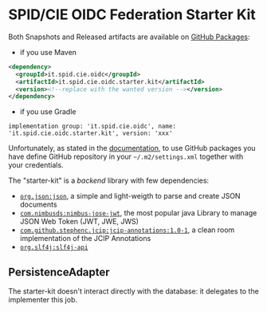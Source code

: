 # SPID/CIE OIDC Federation Starter Kit

Both Snapshots and Released artifacts are available on [GitHub Packages](https://github.com/orgs/italia/packages?repo_name=spid-cie-oidc-java):

* if you use Maven

```xml
<dependency>
  <groupId>it.spid.cie.oidc</groupId>
  <artifactId>it.spid.cie.oidc.starter.kit</artifactId>
  <version><!--replace with the wanted version --></version>
</dependency>
```

* if you use Gradle

```
implementation group: 'it.spid.cie.oidc', name: 'it.spid.cie.oidc.starter.kit', version: 'xxx'
```

Unfortunately, as stated in the [documentation](https://docs.github.com/en/packages/working-with-a-github-packages-registry/working-with-the-apache-maven-registry#authenticating-to-github-packages), to use GitHub packages you have define GitHub repository in your `~/.m2/settings.xml` together with your credentials.


The "starter-kit" is a _backend_ library with few dependencies:
* [`org.json:json`](https://github.com/stleary/JSON-java), a simple and light-weigth to parse and create JSON documents
* [`com.nimbusds:nimbus-jose-jwt`](https://connect2id.com/products/nimbus-jose-jwt), the most popular java Library to manage JSON Web Token (JWT, JWE, JWS)
* [`com.github.stephenc.jcip:jcip-annotations:1.0-1`](https://mvnrepository.com/artifact/com.github.stephenc.jcip/jcip-annotations/1.0-1), a clean room implementation of the JCIP Annotations
* [`org.slf4j:slf4j-api`](https://mvnrepository.com/artifact/org.slf4j/slf4j-api)


## PersistenceAdapter

The starter-kit doesn't interact directly with the database: it delegates to the implementer this job.
